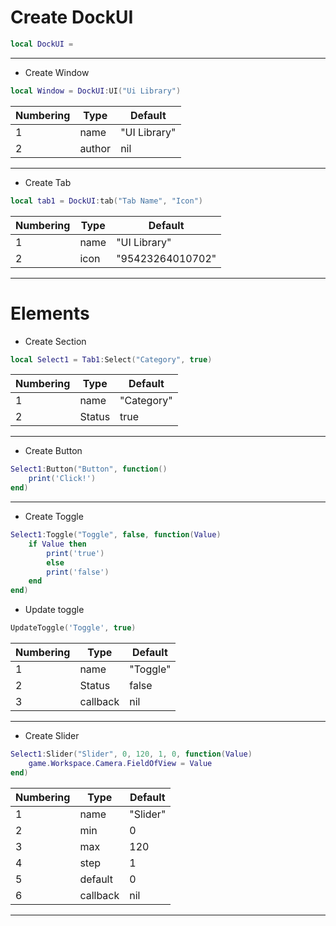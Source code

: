 # Create DockUI
```lua
local DockUI = 
```

<hr>

- Create Window
```lua
local Window = DockUI:UI("Ui Library")
```

| Numbering | Type    | Default      |
|-----------|---------|--------------|
| 1         | name    | "UI Library"  |
| 2         | author  | nil          |

<hr>

- Create Tab
```lua
local tab1 = DockUI:tab("Tab Name", "Icon")
```

| Numbering | Type    | Default         |
|-----------|---------|-----------------|
| 1         | name    | "UI Library"    |
| 2         | icon    | "95423264010702"|

<hr>

# Elements

- Create Section
```lua
local Select1 = Tab1:Select("Category", true)
```

| Numbering | Type    | Default       |
|-----------|---------|---------------|
| 1         | name    | "Category"    |
| 2         | Status  | true          |

<hr>

- Create Button

```lua
Select1:Button("Button", function()
    print('Click!')
end)
```

<hr>

- Create Toggle

```lua
Select1:Toggle("Toggle", false, function(Value)
    if Value then
        print('true')
        else
        print('false')
    end
end)
```

- Update toggle
```lua
UpdateToggle('Toggle', true)
```

| Numbering | Type     | Default       |
|-----------|----------|---------------|
| 1         | name     | "Toggle"      |
| 2         | Status   | false         |
| 3         | callback | nil           |

<hr>

- Create Slider
```lua
Select1:Slider("Slider", 0, 120, 1, 0, function(Value)
    game.Workspace.Camera.FieldOfView = Value
end)
```

| Numbering | Type     | Default       |
|-----------|----------|---------------|
| 1         | name     | "Slider"      |
| 2         | min      | 0             |
| 3         | max      | 120           |
| 4         | step     | 1             |
| 5         | default  | 0             |
| 6         | callback | nil           |

<hr>
